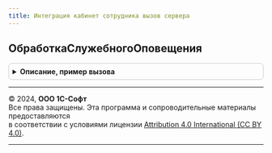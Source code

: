 ```yaml
---
title: Интеграция кабинет сотрудника вызов сервера
---
```



## ОбработкаСлужебногоОповещения
<details style="margin: 1em 0; padding: 0.5em; border: 1px solid #ccc; border-radius: 6px;">

<summary style="font-weight: bold; cursor: pointer;">Описание, пример вызова</summary>

```bsl

Процедура ОбработкаСлужебногоОповещения(ОписаниеСообщения, ДополнительныеПараметры) Экспорт
```

Пример вызова
```bsl
ИнтеграцияКабинетСотрудникаВызовСервера.ОбработкаСлужебногоОповещения(ОписаниеСообщения, ДополнительныеПараметры) 
```
</details>

---

© 2024, **ООО 1С-Софт**  
Все права защищены. Эта программа и сопроводительные материалы предоставляются  
в соответствии с условиями лицензии [Attribution 4.0 International (CC BY 4.0)](https://creativecommons.org/licenses/by/4.0/legalcode).

---
